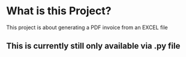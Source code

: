 # What is this Project?

This project is about generating a PDF invoice from an EXCEL file

## This is currently still only available via .py file